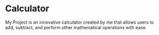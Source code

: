 # Calculator
My Project is an innovative calculator created by me that allows users to add, subtract, and perform other mathematical operations with ease. 
